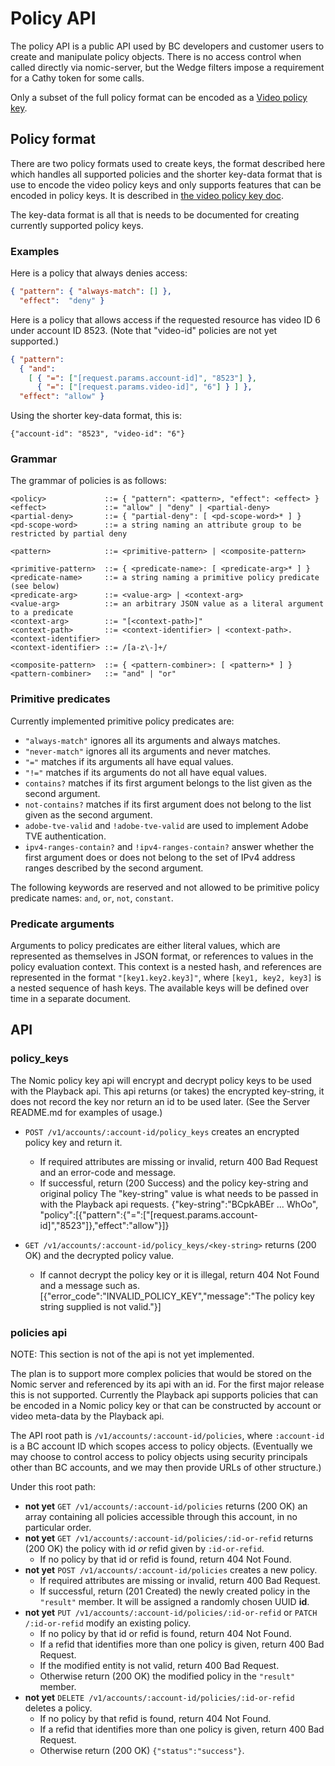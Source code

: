 # Policy API

The policy API is a public API used by BC developers and customer users to create and
manipulate policy objects.  There is no access control when called directly via nomic-server,
but the Wedge filters impose a requirement for a Cathy token for some calls.

Only a subset of the full policy format can be encoded as a [Video policy key](video-policy-key.md).

## Policy format

There are two policy formats used to create keys, the format described here which handles
all supported policies and the shorter key-data format that is use to encode the video policy
keys and only supports features that can be encoded in policy keys. It is described
in [the video policy key doc](video-policy-key.md).

The key-data format is all that is needs to be documented for creating currently supported
policy keys.

### Examples

Here is a policy that always denies access:

```json
{ "pattern": { "always-match": [] },
  "effect":  "deny" }
```

Here is a policy that allows access if the requested resource has video ID 6 under account ID
8523.  (Note that "video-id" policies are not yet supported.)

```json
{ "pattern":
  { "and":
    [ { "=": ["[request.params.account-id]", "8523"] },
      { "=": ["[request.params.video-id]", "6"] } ] },
  "effect": "allow" }
```

Using the shorter key-data format, this is:
```
{"account-id": "8523", "video-id": "6"}
```

### Grammar

The grammar of policies is as follows:

```
<policy>             ::= { "pattern": <pattern>, "effect": <effect> }
<effect>             ::= "allow" | "deny" | <partial-deny>
<partial-deny>       ::= { "partial-deny": [ <pd-scope-word>* ] }
<pd-scope-word>      ::= a string naming an attribute group to be restricted by partial deny

<pattern>            ::= <primitive-pattern> | <composite-pattern>

<primitive-pattern>  ::= { <predicate-name>: [ <predicate-arg>* ] }
<predicate-name>     ::= a string naming a primitive policy predicate (see below)
<predicate-arg>      ::= <value-arg> | <context-arg>
<value-arg>          ::= an arbitrary JSON value as a literal argument to a predicate
<context-arg>        ::= "[<context-path>]"
<context-path>       ::= <context-identifier> | <context-path>.<context-identifier>
<context-identifier> ::= /[a-z\-]+/

<composite-pattern>  ::= { <pattern-combiner>: [ <pattern>* ] }
<pattern-combiner>   ::= "and" | "or"
```

### Primitive predicates

Currently implemented primitive policy predicates are:

* `"always-match"` ignores all its arguments and always matches.
* `"never-match"` ignores all its arguments and never matches.
* `"="` matches if its arguments all have equal values.
* `"!="` matches if its arguments do not all have equal values.
* `contains?` matches if its first argument belongs to the list given as the second argument.
* `not-contains?` matches if its first argument does not belong to the list given as the second
argument.
* `adobe-tve-valid` and `!adobe-tve-valid` are used to implement Adobe TVE authentication.
* `ipv4-ranges-contain?` and `!ipv4-ranges-contain?` answer whether the first argument does
or does not belong to the set of IPv4 address ranges described by the second argument.

The following keywords are reserved and not allowed to be primitive policy predicate names:
`and`, `or`, `not`, `constant`.

### Predicate arguments

Arguments to policy predicates are either literal values, which are represented as themselves
in JSON format, or references to values in the policy evaluation context.  This context is a
nested hash, and references are represented in the format `"[key1.key2.key3]"`, where
`[key1, key2, key3]` is a nested sequence of hash keys.  The available keys will be defined
over time in a separate document.

## API

### policy_keys

The Nomic policy key api will encrypt and decrypt policy keys to be used with the Playback
api. This api returns (or takes) the encrypted key-string, it does not record the key
nor return an id to be used later.  (See the Server README.md for examples of usage.)

* `POST /v1/accounts/:account-id/policy_keys` creates an encrypted policy key and return it.
    * If required attributes are missing or invalid, return 400 Bad Request and an error-code and message.
    * If successful, return (200 Success) and the policy key-string and original policy
      The "key-string" value is what needs to be passed in with the Playback api requests.
    {"key-string":"BCpkABEr ... WhOo",
     "policy":[{"pattern":{"=":["[request.params.account-id]","8523"]},"effect":"allow"}]}

* `GET /v1/accounts/:account-id/policy_keys/<key-string>` returns (200 OK) and the
  decrypted policy value.
    * If cannot decrypt the policy key or it is illegal, return 404 Not Found and a message such as.
      [{"error_code":"INVALID_POLICY_KEY","message":"The policy key string supplied is not valid."}]


### policies api

NOTE: This section is not of the api is not yet implemented.

The plan is to support more complex policies that would be stored on the Nomic
server and referenced by its api with an id. For the first major release this is not supported.
Currently the Playback api supports policies that can be encoded in a Nomic policy
key or that can be constructed by account or video meta-data by the Playback api.

The API root path is `/v1/accounts/:account-id/policies`, where `:account-id` is a BC account
ID which scopes access to policy objects.  (Eventually we may choose to control access to policy
objects using security principals other than BC accounts, and we may then provide URLs of other
structure.)

Under this root path:

* **not yet**
  `GET /v1/accounts/:account-id/policies` returns (200 OK) an array containing all policies
  accessible through this account, in no particular order.
* **not yet**
  `GET /v1/accounts/:account-id/policies/:id-or-refid` returns (200 OK) the policy with
  id *or* refid given by `:id-or-refid`.
    * If no policy by that id or refid is found, return 404 Not Found.
* **not yet**
  `POST /v1/accounts/:account-id/policies` creates a new policy.
    * If required attributes are missing or invalid, return 400 Bad Request.
    * If successful, return (201 Created) the newly created policy in the `"result"` member.
      It will be assigned a randomly chosen UUID **id**.
* **not yet**
  `PUT /v1/accounts/:account-id/policies/:id-or-refid` or `PATCH /:id-or-refid` modify an existing policy.
    * If no policy by that id or refid is found, return 404 Not Found.
    * If a refid that identifies more than one policy is given, return 400 Bad Request.
    * If the modified entity is not valid, return 400 Bad Request.
    * Otherwise return (200 OK) the modified policy in the `"result"` member.
* **not yet**
  `DELETE /v1/accounts/:account-id/policies/:id-or-refid` deletes a policy.
    * If no policy by that refid is found, return 404 Not Found.
    * If a refid that identifies more than one policy is given, return 400 Bad Request.
    * Otherwise return (200 OK) `{"status":"success"}`.

